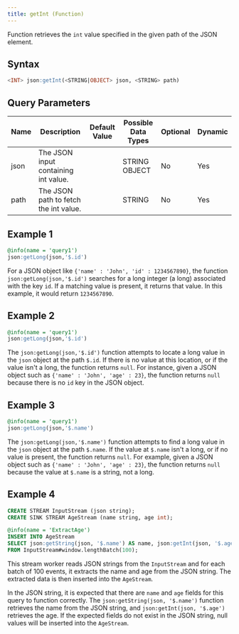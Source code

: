 ```yaml
---
title: getInt (Function)
---
```


Function retrieves the `int` value specified in the given path of the JSON element.

## Syntax

```sql
<INT> json:getInt(<STRING|OBJECT> json, <STRING> path)
```

## Query Parameters

| Name | Description      | Default Value | Possible Data Types | Optional | Dynamic |
|------|------------------|---------------|---------------------|----------|---------|
| json | The JSON input containing int value.  |             | STRING OBJECT   | No     | Yes   |
| path | The JSON path to fetch the int value. |             | STRING          | No     | Yes   |

## Example 1

```sql
@info(name = 'query1')
json:getLong(json,'$.id')
```

For a JSON object like `{'name' : 'John', 'id' : 1234567890}`, the function `json:getLong(json,'$.id')` searches for a long integer (a long) associated with the key `id`. If a matching value is present, it returns that value. In this example, it would return `1234567890`.

## Example 2

```sql
@info(name = 'query1')
json:getLong(json,'$.id')
```

The `json:getLong(json,'$.id')` function attempts to locate a long value in the `json` object at the path `$.id`. If there is no value at this location, or if the value isn't a long, the function returns `null`. For instance, given a JSON object such as `{'name' : 'John', 'age' : 23}`, the function returns `null` because there is no `id` key in the JSON object.

## Example 3

```sql
@info(name = 'query1')
json:getLong(json,'$.name')
```

The `json:getLong(json,'$.name')` function attempts to find a long value in the `json` object at the path `$.name`. If the value at `$.name` isn't a long, or if no value is present, the function returns `null`. For example, given a JSON object such as `{'name' : 'John', 'age' : 23}`, the function returns `null` because the value at `$.name` is a string, not a long.

## Example 4

```sql
CREATE STREAM InputStream (json string);
CREATE SINK STREAM AgeStream (name string, age int);

@info(name = 'ExtractAge')
INSERT INTO AgeStream
SELECT json:getString(json, '$.name') AS name, json:getInt(json, '$.age') AS age
FROM InputStream#window.lengthBatch(100);
```

This stream worker reads JSON strings from the `InputStream` and for each batch of 100 events, it extracts the name and age from the JSON string. The extracted data is then inserted into the `AgeStream`. 

In the JSON string, it is expected that there are `name` and `age` fields for this query to function correctly. The `json:getString(json, '$.name')` function retrieves the name from the JSON string, and `json:getInt(json, '$.age')` retrieves the age. If the expected fields do not exist in the JSON string, null values will be inserted into the `AgeStream`.
